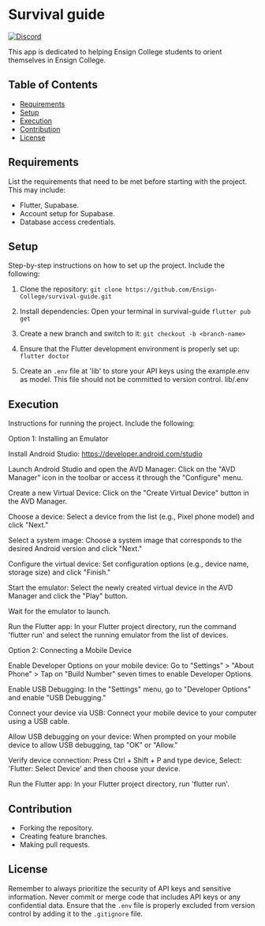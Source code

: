 # Survival guide

[![Discord](https://img.shields.io/discord/1234567890?color=%237289DA&label=Discord&logo=discord&logoColor=white)](https://discord.gg/cJMmvf5cyr)

This app is dedicated to helping Ensign College students to orient themselves in Ensign College. 

## Table of Contents

- [Requirements](#requirements)
- [Setup](#setup)
- [Execution](#execution)
- [Contribution](#contribution)
- [License](#license)

## Requirements

List the requirements that need to be met before starting with the project. This may include:

- Flutter, Supabase.
- Account setup for Supabase.
- Database access credentials.

## Setup

Step-by-step instructions on how to set up the project. Include the following:
1. Clone the repository:
   `git clone https://github.com/Ensign-College/survival-guide.git`

2. Install dependencies:
    Open your terminal in survival-guide
   `flutter pub get`

3. Create a new branch and switch to it:
   `git checkout -b <branch-name>`

4. Ensure that the Flutter development environment is properly set up:
   `flutter doctor`

5. Create an `.env` file at 'lib' to store your API keys using the example.env as model. This file should not be committed to version control.
   lib/.env

## Execution

Instructions for running the project. Include the following:

Option 1: Installing an Emulator

Install Android Studio: https://developer.android.com/studio

Launch Android Studio and open the AVD Manager: Click on the "AVD Manager" icon in the toolbar or access it through the "Configure" menu.

Create a new Virtual Device: Click on the "Create Virtual Device" button in the AVD Manager.

Choose a device: Select a device from the list (e.g., Pixel phone model) and click "Next."

Select a system image: Choose a system image that corresponds to the desired Android version and click "Next."

Configure the virtual device: Set configuration options (e.g., device name, storage size) and click "Finish."

Start the emulator: Select the newly created virtual device in the AVD Manager and click the "Play" button.

Wait for the emulator to launch.

Run the Flutter app: In your Flutter project directory, run the command 'flutter run' and select the running emulator from the list of devices.

Option 2: Connecting a Mobile Device

Enable Developer Options on your mobile device: Go to "Settings" > "About Phone" > Tap on "Build Number" seven times to enable Developer Options.

Enable USB Debugging: In the "Settings" menu, go to "Developer Options" and enable "USB Debugging."

Connect your device via USB: Connect your mobile device to your computer using a USB cable.

Allow USB debugging on your device: When prompted on your mobile device to allow USB debugging, tap "OK" or "Allow."

Verify device connection: Press Ctrl + Shift + P and type device, Select: 'Flutter: Select Device' and then choose your device.

Run the Flutter app: In your Flutter project directory, run 'flutter run'.

## Contribution

- Forking the repository.
- Creating feature branches.
- Making pull requests.

## License

Remember to always prioritize the security of API keys and sensitive information. Never commit or merge code that includes API keys or any confidential data. Ensure that the `.env` file is properly excluded from version control by adding it to the `.gitignore` file.
